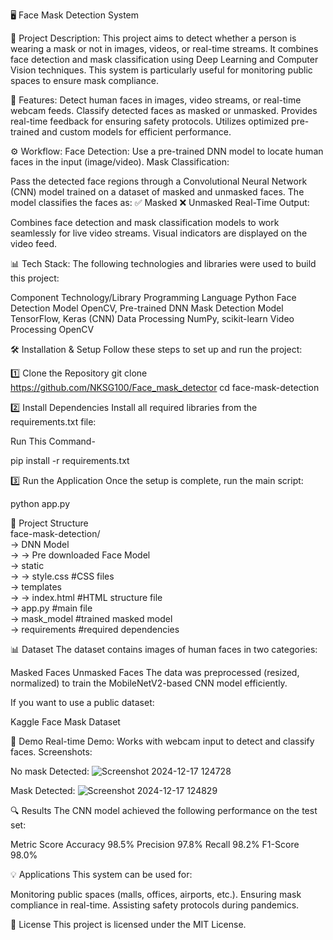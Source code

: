 🖥️ Face Mask Detection System

📄 Project Description:
This project aims to detect whether a person is wearing a mask or not in images, videos, or real-time streams. It combines face detection and mask classification using Deep Learning and Computer Vision techniques. This system is particularly useful for monitoring public spaces to ensure mask compliance.

🚀 Features:
Detect human faces in images, video streams, or real-time webcam feeds.
Classify detected faces as masked or unmasked.
Provides real-time feedback for ensuring safety protocols.
Utilizes optimized pre-trained and custom models for efficient performance.

⚙️ Workflow:
Face Detection:
Use a pre-trained DNN model to locate human faces in the input (image/video).
Mask Classification:

Pass the detected face regions through a Convolutional Neural Network (CNN) model trained on a dataset of masked and unmasked faces.
The model classifies the faces as:
✅ Masked
❌ Unmasked
Real-Time Output:

Combines face detection and mask classification models to work seamlessly for live video streams.
Visual indicators are displayed on the video feed.

📊 Tech Stack:
The following technologies and libraries were used to build this project:

Component	Technology/Library
Programming Language	Python
Face Detection Model	OpenCV, Pre-trained DNN
Mask Detection Model	TensorFlow, Keras (CNN)
Data Processing	NumPy, scikit-learn
Video Processing	OpenCV


🛠️ Installation & Setup
Follow these steps to set up and run the project:

1️⃣ Clone the Repository
git clone https://github.com/NKSG100/Face_mask_detector
cd face-mask-detection

2️⃣ Install Dependencies
Install all required libraries from the requirements.txt file:

Run This Command-

pip install -r requirements.txt
   
3️⃣ Run the Application
Once the setup is complete, run the main script:

python app.py

📂 Project Structure  
face-mask-detection/  
-> DNN Model  
-> -> Pre downloaded Face Model  
-> static  
-> -> style.css    #CSS files  
-> templates  
-> -> index.html   #HTML structure file  
-> app.py         #main file  
-> mask_model     #trained masked model  
-> requirements   #required dependencies  

📊 Dataset
The dataset contains images of human faces in two categories:

Masked Faces
Unmasked Faces
The data was preprocessed (resized, normalized) to train the MobileNetV2-based CNN model efficiently.

If you want to use a public dataset:

Kaggle Face Mask Dataset

🎥 Demo
Real-time Demo: Works with webcam input to detect and classify faces.
Screenshots:

No mask Detected:
![Screenshot 2024-12-17 124728](https://github.com/user-attachments/assets/5ef375eb-a02f-4924-86f3-ed0f21bf086c)


Mask Detected:
![Screenshot 2024-12-17 124829](https://github.com/user-attachments/assets/8b2f1211-c478-43a3-bd77-d9a9dae53bdd)

🔍 Results
The CNN model achieved the following performance on the test set:

Metric	Score
Accuracy	98.5%
Precision	97.8%
Recall	98.2%
F1-Score	98.0%

💡 Applications
This system can be used for:

Monitoring public spaces (malls, offices, airports, etc.).
Ensuring mask compliance in real-time.
Assisting safety protocols during pandemics.

📜 License
This project is licensed under the MIT License.
